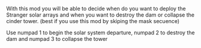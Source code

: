 With this mod you will be able to decide when do you want to deploy the Stranger solar arrays and when you want to destroy the dam or collapse the cinder tower. (best if you use this mod by skiping the mask secuence)


Use numpad 1 to begin the solar system departure, numpad 2 to destroy the dam and numpad 3 to collapse the tower
